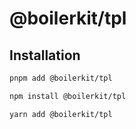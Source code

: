 <!-- ~~ Generated by projen. To modify, edit .projenrc.js and run "pnpm --silent dlx projen". -->

# @boilerkit/tpl

## Installation

```sh
pnpm add @boilerkit/tpl
```

```sh
npm install @boilerkit/tpl
```

```sh
yarn add @boilerkit/tpl
```
